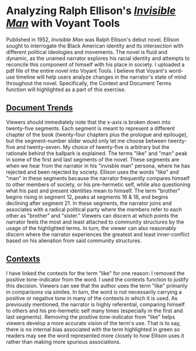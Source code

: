 # Analyzing Ralph Ellison's *[Invisible Man](https://voyant-tools.org/?corpus=afddac0dbbc398cd24c57894c97d3ee6&stopList=keywords-e43a83cbe8df0f2d0926d6356d0d726e&panels=corpusterms,termsberry,trends,summary,contexts)* with Voyant Tools

Published in 1952, *Invisible Man* was Ralph Ellison's debut novel. Ellison sought to interrogate the Black American identity and its intersection with different political ideologies and movements. The novel is fluid and dynamic, as the unamed narrator explores his racial identity and attempts to reconcile this component of himself with his place in society. I uploaded a pdf file of the entire novel into Voyant Tools. I believe that Voyant's word-use timeline will help users analyze changes in the narrator's state of mind throughout the novel. Specifically, the Context and Document Terms function will highlighted as a part of this exercise. 

## [Document Trends](https://voyant-tools.org/?corpus=afddac0dbbc398cd24c57894c97d3ee6&stopList=keywords-e43a83cbe8df0f2d0926d6356d0d726e&query=like&query=man&query=brother&query=know&query=white&bins=25&mode=document&view=Trends)

Viewers should immediately note that the x-axis is broken down into twenty-five segments. Each segment is meant to represent a different chapter of the book (twenty-four chapters plus the prologue and epilouge), but the segment-number slider would only let me choose between twenty-five and twenty-seven. My choice of twenty-five is arbitrary but the rationale behind the ballpark is explained. The terms "like" and "man" peak in some of the first and last segments of the novel. These segments are when we hear from the narrator in his "invisble man" persona, where he has rejected and been rejected by society. Ellison uses the words "like" and "man" in these segments because the narrator frequently compares himself to other members of society, or his pre-hermetic self, while also questioning what his past and present identities mean to himself. The term "brother" begins rising in segment 12, peaks at segments 16 & 18, and begins declining after segment 21. In these segments, the narrator joins and associates with a radical political party where the members refer to each other as "brother" and "sister." Viewers can discern at which points the narrator feels the most and least attached to community structures by the usage of the highlighted terms. In turn, the viewer can also reasonably discern where the narrator experiences the greatest and least inner-conflict based on his alienation from said community structures. 

## [Contexts](https://voyant-tools.org/?corpus=afddac0dbbc398cd24c57894c97d3ee6&view=Contexts&stopList=keywords-91ef7e8d3b66f7fdbf704b7b05e518bc&query=like&termColors=)

I have linked the contexts for the term "like" for one reason: I removed the positive tone-indicator from the word. I used the contexts function to justify this decision. Viewers can see that the author uses the term "like" primarily in comparisons via similes. In turn, the word is not necessarily carrying a positive or negative tone in many of the contexts in which it is used. As previously mentioned, the narrator is highly referential, comparing himself to others and his pre-hermetic self many times (especially in the first and last segments). Removing the positive tone-indicator from "like" helps viewers develop a more accurate vision of the term's use. That is to say, there is no internal bias associated with the term highlighted in green so readers may see the word represented more closely to how Ellison uses it rather than making more spurious associations. 
